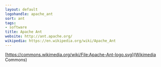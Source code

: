 ```yaml
---
layout: default
logohandle: apache_ant
sort: ant
tags:
- software
title: Apache Ant
website: http://ant.apache.org/
wikipedia: https://en.wikipedia.org/wiki/Apache_Ant
---
```


[https://commons.wikimedia.org/wiki/File:Apache-Ant-logo.svg](Wikimedia Commons)
